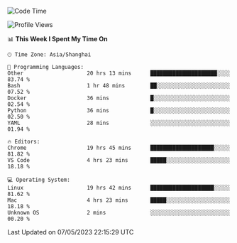 <!--START_SECTION:waka-->
![Code Time](http://img.shields.io/badge/Code%20Time-623%20hrs%2041%20mins-blue)

![Profile Views](http://img.shields.io/badge/Profile%20Views-3-blue)

📊 **This Week I Spent My Time On** 

```text
🕑︎ Time Zone: Asia/Shanghai

💬 Programming Languages: 
Other                    20 hrs 13 mins      █████████████████████░░░░   83.74 % 
Bash                     1 hr 48 mins        ██░░░░░░░░░░░░░░░░░░░░░░░   07.52 % 
Docker                   36 mins             █░░░░░░░░░░░░░░░░░░░░░░░░   02.54 % 
Python                   36 mins             █░░░░░░░░░░░░░░░░░░░░░░░░   02.50 % 
YAML                     28 mins             ░░░░░░░░░░░░░░░░░░░░░░░░░   01.94 % 

🔥 Editors: 
Chrome                   19 hrs 45 mins      ████████████████████░░░░░   81.82 % 
VS Code                  4 hrs 23 mins       █████░░░░░░░░░░░░░░░░░░░░   18.18 % 

💻 Operating System: 
Linux                    19 hrs 42 mins      ████████████████████░░░░░   81.62 % 
Mac                      4 hrs 23 mins       █████░░░░░░░░░░░░░░░░░░░░   18.18 % 
Unknown OS               2 mins              ░░░░░░░░░░░░░░░░░░░░░░░░░   00.20 % 
```


 Last Updated on 07/05/2023 22:15:29 UTC
<!--END_SECTION:waka-->